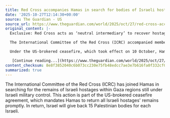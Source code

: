 ```yaml
---
title: Red Cross accompanies Hamas in search for bodies of Israeli hostages in Gaza
date: '2025-10-27T12:14:30+00:00'
source: The Guardian - US
source_url: https://www.theguardian.com/world/2025/oct/27/red-cross-accompanies-hamas-in-search-for-bodies-of-israeli-hostages-in-gaza
original_content: |-
  Exclusive: Red Cross acts as ‘neutral intermediary’ to recover hostages’ remains in areas under Israeli control

  The International Committee of the Red Cross (ICRC) accompanied members of Hamas inside areas of Gaza still under the control of the Israeli military to facilitate the search for the bodies of Israeli hostages, an official from the ICRC told the Guardian.

  Under the US-brokered ceasefire, which took effect on 10 October, Hamas is required to return the remains of all Israeli hostages as soon as possible. In exchange, Israel has agreed to hand over 15 Palestinian bodies for each Israeli.

   [Continue reading...](https://www.theguardian.com/world/2025/oct/27/red-cross-accompanies-hamas-in-search-for-bodies-of-israeli-hostages-in-gaza)
content_checksum: 8e8f3852040c6b073cc230e75fb48edcc7ae3e7b616fa0f332cf0f0a4e8f8bb2
summarized: true
---
```


The International Committee of the Red Cross (ICRC) has joined Hamas in searching for the remains of Israeli hostages within Gaza regions still under Israeli military control. This action is part of the US-brokered ceasefire agreement, which mandates Hamas to return all Israeli hostages' remains promptly. In return, Israel will give back 15 Palestinian bodies for each Israeli.